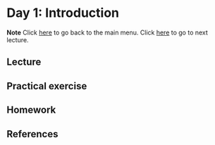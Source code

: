 <!-- +++
title = "Day 1"
hascode = true
date = Date(2021, 6, 9)
+++ -->

# Day 1: Introduction
**Note**
Click [here](index) to go back to the main menu. Click [here](menu2) to go to next lecture.

<!-- \toc -->

## Lecture

## Practical exercise

## Homework

## References
